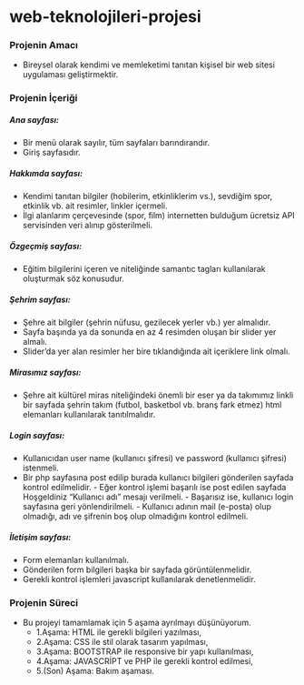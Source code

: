 # web-teknolojileri-projesi
###    Projenin Amacı
- Bireysel olarak kendimi ve memleketimi tanıtan kişisel bir web sitesi uygulaması geliştirmektir.
###   Projenin İçeriği
##### 	Ana sayfası:
-	Bir menü olarak sayılır, tüm sayfaları barındırandır.
-	Giriş sayfasıdır.
##### 	Hakkımda sayfası:
-	Kendimi tanıtan bilgiler (hobilerim, etkinliklerim vs.), sevdiğim spor, etkinlik vb. ait resimler, linkler içermeli.
-	İlgi alanlarım çerçevesinde (spor, film) internetten bulduğum ücretsiz API servisinden veri alınıp gösterilmeli.
##### 	Özgeçmiş sayfası:
-	Eğitim bilgilerini içeren ve niteliğinde samantıc tagları kullanılarak oluşturmak söz konusudur.
##### 	Şehrim sayfası:
-	Şehre ait bilgiler (şehrin nüfusu, gezilecek yerler vb.) yer almalıdır.
-	Sayfa başında ya da sonunda en az 4 resimden oluşan bir slider yer almalı.
-	Slider’da yer alan resimler her bire tıklandığında ait içeriklere link olmalı.
##### 	Mirasımız sayfası:
-	Şehre ait kültürel miras niteliğindeki önemli bir eser ya da takımımız linkli bir sayfada şehrin takım (futbol, basketbol vb. branş fark etmez) html elemanları kullanılarak tanıtılmalıdır.
##### 	Login sayfası:
-	Kullanıcıdan user name (kullanıcı şifresi) ve password (kullanıcı şifresi) istenmeli.
-	Bir php sayfasına post edilip burada kullanıcı bilgileri gönderilen sayfada kontrol edilmelidir.
         - Eğer kontrol işlemi başarılı ise post edilen sayfada Hoşgeldiniz “Kullanıcı adı” mesajı verilmeli.
         - Başarısız ise, kullanıcı login sayfasına geri yönlendirilmeli.
         - Kullanıcı adının mail (e-posta) olup olmadığı, adı ve şifrenin boş olup olmadığını kontrol edilmeli. 
#####    İletişim sayfası:
-	Form elemanları kullanılmalı.
-	Gönderilen form bilgileri başka bir sayfada görüntülenmelidir.
-	Gerekli kontrol işlemleri javascript kullanılarak denetlenmelidir.
### Projenin Süreci
- Bu projeyi tamamlamak için 5 aşama ayrılmayı düşünüyorum.
    - 1.Aşama: HTML ile gerekli bilgileri yazılması,
    - 2.Aşama: CSS ile stil olarak tasarım yapılması,
    - 3.Aşama: BOOTSTRAP ile responsive bir yapı kullanılması,
    - 4.Aşama: JAVASCRİPT ve PHP ile gerekli kontrol edilmesi,
    - 5.(Son) Aşama: Bakım aşaması.
